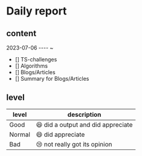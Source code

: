 # Daily report

## content

2023-07-06 ---- ~

- [] TS-challenges
- [] Algorithms
- [] Blogs/Articles
- [] Summary for Blogs/Articles

## level

| level  | description                                |
| ------ | ------------------------------------------ |
| Good   | :laughing: did a output and did appreciate |
| Normal | :smile: did appreciate                     |
| Bad    | :cry: not really got its opinion           |
